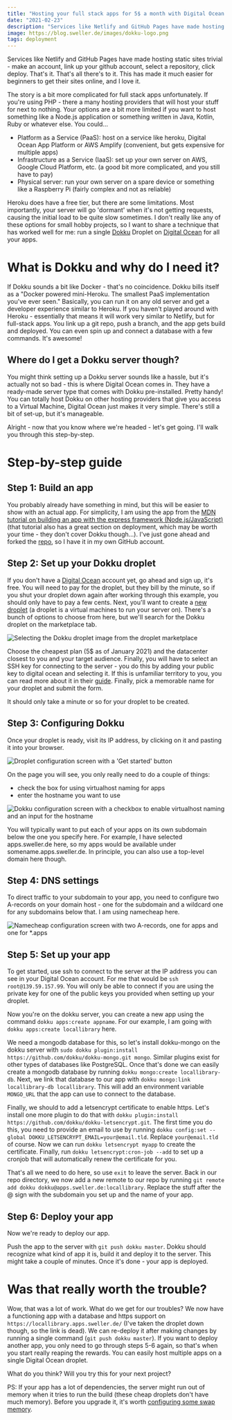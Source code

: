 ```yaml
---
title: "Hosting your full stack apps for 5$ a month with Digital Ocean and Dokku"
date: "2021-02-23"
description: "Services like Netlify and GitHub Pages have made hosting static sites trivial - learn how to easily host full stack apps with Dokku"
image: https://blog.sweller.de/images/dokku-logo.png
tags: deployment
---
```


Services like Netlify and GitHub Pages have made hosting static sites trivial - make an account, link up your github account, select a repository, click deploy. That's it. That's all there's to it. This has made it much easier for beginners to get their sites online, and I love it.

The story is a bit more complicated for full stack apps unfortunately. If you're using PHP - there a many hosting providers that will host your stuff for next to nothing. Your options are a bit more limited if you want to host something like a Node.js application or something written in Java, Kotlin, Ruby or whatever else. You could...

- Platform as a Service (PaaS): host on a service like heroku, Digital Ocean App Platform or AWS Amplify (convenient, but gets expensive for multiple apps)
- Infrastructure as a Service (IaaS): set up your own server on AWS, Google Cloud Platform, etc. (a good bit more complicated, and you still have to pay)
- Physical server: run your own server on a spare device or something like a Raspberry Pi (fairly complex and not as reliable)

Heroku does have a free tier, but there are some limitations. Most importantly, your server will go 'dormant' when it's not getting requests, causing the initial load to be quite slow sometimes. I don't really like any of these options for small hobby projects, so I want to share a technique that has worked well for me: run a single [Dokku](https://github.com/dokku/dokku) Droplet on [Digital Ocean](https://www.digitalocean.com/) for all your apps.

# What is Dokku and why do I need it?

If Dokku sounds a bit like Docker - that's no coincidence. Dokku bills itself as a "Docker powered mini-Heroku. The smallest PaaS implementation you've ever seen." Basically, you can run it on any old server and get a developer experience similar to Heroku. If you haven't played around with Heroku - essentially that means it will work very similar to Netlify, but for full-stack apps. You link up a git repo, push a branch, and the app gets build and deployed. You can even spin up and connect a database with a few commands. It's awesome!

## Where do I get a Dokku server though?

You might think setting up a Dokku server sounds like a hassle, but it's actually not so bad - this is where Digital Ocean comes in. They have a ready-made server type that comes with Dokku pre-installed. Pretty handy! You can totally host Dokku on other hosting providers that give you access to a Virtual Machine, Digital Ocean just makes it very simple. There's still a bit of set-up, but it's manageable.

Alright - now that you know where we're headed - let's get going. I'll walk you through this step-by-step.

# Step-by-step guide

## Step 1: Build an app

You probably already have something in mind, but this will be easier to show with an actual app. For simplicity, I am using the app from the [MDN tutorial on building an app with the express framework (Node.js/JavaScript)](https://developer.mozilla.org/en-US/docs/Learn/Server-side/Express_Nodejs) (that tutorial also has a great section on deployment, which may be worth your time - they don't cover Dokku though...). I've just gone ahead and forked the [repo](https://github.com/mdn/express-locallibrary-tutorial), so I have it in my own GitHub account.

## Step 2: Set up your Dokku droplet

If you don't have a [Digital Ocean](https://www.digitalocean.com/) account yet, go ahead and sign up, it's free. You will need to pay for the droplet, but they bill by the minute, so if you shut your droplet down again after working through this example, you should only have to pay a few cents. Next, you'll want to create a [new droplet](https://cloud.digitalocean.com/droplets/new) (a droplet is a virtual machines to run your server on). There's a bunch of options to choose from here, but we'll search for the Dokku droplet on the marketplace tab.

<img src="/images/dokku.png" alt="Selecting the Dokku droplet image from the droplet marketplace">

Choose the cheapest plan (5$ as of January 2021) and the datacenter closest to you and your target audience. Finally, you will have to select an SSH key for connecting to the server - you do this by adding your public key to digital ocean and selecting it. If this is unfamiliar territory to you, you can read more about it in their [guide](https://www.digitalocean.com/docs/droplets/how-to/add-ssh-keys/). Finally, pick a memorable name for your droplet and submit the form.

It should only take a minute or so for your droplet to be created.

## Step 3: Configuring Dokku

Once your droplet is ready, visit its IP address, by clicking on it and pasting it into your browser.

<img src="/images/dokku-2.png" alt="Droplet configuration screen with a 'Get started' button"/>

On the page you will see, you only really need to do a couple of things:

- check the box for using virtualhost naming for apps
- enter the hostname you want to use

<img src="/images/dokku-3.png" alt="Dokku configuration screen with a checkbox to enable virtualhost naming and an input for the hostname"/>

You will typically want to put each of your apps on its own subdomain below the one you specify here. For example, I have selected apps.sweller.de here, so my apps would be available under somename.apps.sweller.de. In principle, you can also use a top-level domain here though.

## Step 4: DNS settings

To direct traffic to your subdomain to your app, you need to configure two A-records on your domain host - one for the subdomain and a wildcard one for any subdomains below that. I am using namecheap here.

<img src="/images/dokku-4.png" alt="Namecheap configuration screen with two A-records, one for apps and one for *.apps"/>

## Step 5: Set up your app

To get started, use ssh to connect to the server at the IP address you can see in your Digital Ocean account. For me that would be `ssh root@139.59.157.99`. You will only be able to connect if you are using the private key for one of the public keys you provided when setting up your droplet.

Now you're on the dokku server, you can create a new app using the command `dokku apps:create appname`. For our example, I am going with `dokku apps:create locallibrary` here.

We need a mongodb database for this, so let's install dokku-mongo on the dokku server with `sudo dokku plugin:install https://github.com/dokku/dokku-mongo.git mongo`. Similar plugins exist for other types of databases like PostgreSQL. Once that's done we can easily create a mongodb database by running `dokku mongo:create locallibrary-db`. Next, we link that database to our app with `dokku mongo:link locallibrary-db locallibrary`. This will add an environment variable `MONGO_URL` that the app can use to connect to the database.

Finally, we should to add a letsencrypt certificate to enable https. Let's install one more plugin to do that with `dokku plugin:install https://github.com/dokku/dokku-letsencrypt.git`. The first time you do this, you need to provide an email to use by running `dokku config:set --global DOKKU_LETSENCRYPT_EMAIL=your@email.tld`. Replace `your@email.tld` of course. Now we can run `dokku letsencrypt myapp` to create the certificate. Finally, run `dokku letsencrypt:cron-job --add` to set up a cronjob that will automatically renew the certificate for you.

That's all we need to do here, so use `exit` to leave the server. Back in our repo directory, we now add a new remote to our repo by running `git remote add dokku dokku@apps.sweller.de:locallibrary`. Replace the stuff after the @ sign with the subdomain you set up and the name of your app.

## Step 6: Deploy your app

Now we're ready to deploy our app.

Push the app to the server with `git push dokku master`. Dokku should recognize what kind of app it is, build it and deploy it to the server. This might take a couple of minutes. Once it's done - your app is deployed.

# Was that really worth the trouble?

Wow, that was a lot of work. What do we get for our troubles? We now have a functioning app with a database and https support on `https://locallibrary.apps.sweller.de/` (I've taken the droplet down though, so the link is dead). We can re-deploy it after making changes by running a single command (`git push dokku master`). If you want to deploy another app, you only need to go through steps 5-6 again, so that's when you start really reaping the rewards. You can easily host multiple apps on a single Digital Ocean droplet.

What do you think? Will you try this for your next project?

PS: If your app has a lot of dependencies, the server might run out of memory when it tries to run the build (these cheap droplets don't have much memory). Before you upgrade it, it's worth [configuring some swap memory](https://www.codementor.io/@mecp/increasing-memory-ram-on-digitalocean-droplets-9um2mphxv).
